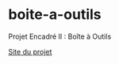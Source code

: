 # boite-a-outils

Projet Encadré II : Boîte à Outils

[Site du projet](https://xu-yizhou.github.io/boite-a-outils/)
